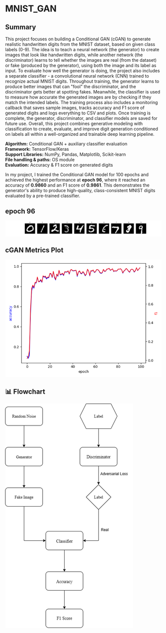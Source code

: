 # MNIST_GAN
## Summary
This project focuses on building a Conditional GAN (cGAN) to generate realistic handwritten digits from the MNIST dataset, based on given class labels (0-9). The idea is to teach a neural network (the generator) to create images that look like handwritten digits, while another network (the discriminator) learns to tell whether the images are real (from the dataset) or fake (produced by the generator), using both the image and its label as input. To evaluate how well the generator is doing, the project also includes a separate classifier - a convolutional neural network (CNN) trained to recognize actual MNIST digits. Throughout training, the generator learns to produce better images that can "fool" the discriminator, and the discriminator gets better at spotting fakes. Meanwhile, the classifier is used to measure how accurate the generated images are by checking if they match the intended labels. The training process also includes a monitoring callback that saves sample images, tracks accuracy and F1 score of generated digits and logs everything to CSV and plots. Once training is complete, the generator, discriminator, and classifier models are saved for future use. Overall, this project combines generative modeling with classification to create, evaluate, and improve digit generation conditioned on labels all within a well-organized and trainable deep learning pipeline.

**Algorithm:** Conditional GAN + auxiliary classifier evaluation  
**Framework:** TensorFlow/Keras  
**Support Libraries:** NumPy, Pandas, Matplotlib, Scikit-learn  
**File handling & paths:** OS module  
**Evaluation:** Accuracy & F1 score on generated digits  

In my project, I trained the Conditional GAN model for 100 epochs and achieved the highest performance at **epoch 96**, where it reached an accuracy of **0.9860** and an F1 score of **0.9861**. This demonstrates the generator's ability to produce high-quality, class-consistent MNIST digits evaluated by a pre-trained classifier.

## epoch 96
![Alt text](epoch_096.png)

## cGAN Metrics Plot
![Alt text](cgan_metrics_plot.png)

## 📊 Flowchart
![Alt text](Flowchart.png)
